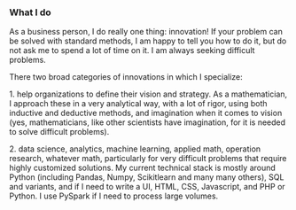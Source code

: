 ### What I do

As a business person, I do really one thing: innovation! If your problem can be solved with standard methods, I am happy to tell you how to do it, but do not ask me to spend a lot of time on it. I am always seeking difficult problems.

There two broad categories of innovations in which I specialize:

1\. help organizations to define their vision and strategy. As a mathematician, I approach these in a very analytical way, with a lot of rigor, using both inductive and deductive methods, and imagination when it comes to vision (yes, mathematicians, like other scientists have imagination, for it is needed to solve difficult problems).

2\. data science, analytics, machine learning, applied math, operation research, whatever math, particularly for very difficult problems that require highly customized solutions. My current technical stack is mostly around Python (including Pandas, Numpy, Scikitlearn and many many others), SQL and variants, and if I need to write a UI, HTML, CSS, Javascript, and PHP or Python. I use PySpark if I need to process large volumes.

